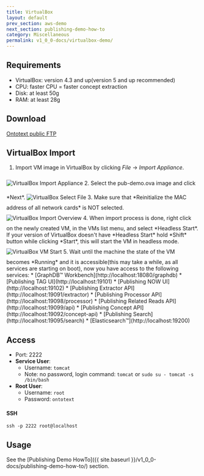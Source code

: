 ```yaml
---
title: VirtualBox
layout: default
prev_section: aws-demo
next_section: publishing-demo-how-to
category: Miscellaneous
permalink: v1_0_0-docs/virtualbox-demo/
---
```

## Requirements
* VirtualBox: version 4.3 and up(version 5 and up recommended)
* CPU: faster CPU = faster concept extraction
* Disk: at least 50g
* RAM: at least 28g

## Download
[Ontotext public FTP](ftp://ftp.ontotext.com:/pub/dsp/pub-demo.tar.gz)

## VirtualBox Import
1. Import VM image in VirtualBox by clicking *File* -> *Import Appliance*.
<img src="{{ site.baseurl }}/img/virtualbox/import.png" alt="VirtualBox Import Appliance" style="float:none; margin:10px 0 10px 0" >
2. Select the pub-demo.ova image and click *Next*.
<img src="{{ site.baseurl }}/img/virtualbox/import-select-file.png" alt="VirtualBox Select File" style="float:none; margin:10px 0 10px 0" >
3. Make sure that *Reinitialize the MAC address of all network cards* is NOT selected.
<img src="{{ site.baseurl }}/img/virtualbox/import-overview.png" alt="VirtualBox Import Overview" style="float:none; margin:10px 0 10px 0" >
4. When import process is done, right click on the newly created VM, in the VMs list menu, and select *Headless Start*.
If your version of VirtualBox doesn't have *Headless Start* hold *Shift* button while clicking *Start*, this will start the VM in headless mode.
<img src="{{ site.baseurl }}/img/virtualbox/start.png" alt="VirtualBox VM Start" style="float:none; margin:10px 0 10px 0" >
5. Wait until the machine the state of the VM becomes *Running* and it is accessible(this may take a while, as all services are starting on boot), now you have access to the following services:
* [GraphDB™ Workbench](http://localhost:18080/graphdb)
* [Publishing TAG UI](http://localhost:19101)
* [Publishing NOW UI](http://localhost:19102)
* [Publishing Extractor API](http://localhost:19091/extractor)
* [Publishing Processor API](http://localhost:19098/processor)
* [Publishing Related Reads API](http://localhost:19099/api)
* [Publishing Concept API](http://localhost:19092/concept-api)
* [Publishing Search](http://localhost:19095/search)
* [Elasticsearch™](http://localhost:19200)

## Access
+ Port: 2222
+ **Service User**:
    + Username: `tomcat`
    + Note: no password, login command:
    `tomcat` or `sudo su - tomcat -s /bin/bash`
+ **Root User**:
    + Username: `root`
    + Password: `ontotext`


#### SSH

```
ssh -p 2222 root@localhost
```

## Usage
See the [Publishing Demo HowTo]({{ site.baseurl }}/v1_0_0-docs/publishing-demo-how-to/) section.
